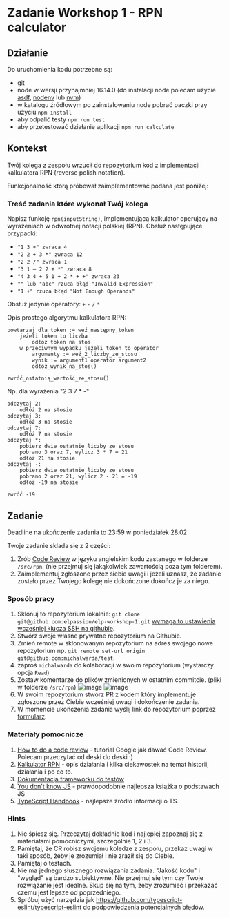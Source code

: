 # Zadanie Workshop 1 - RPN calculator

## Działanie
Do uruchomienia kodu potrzebne są:
- git
- node w wersji przynajmniej 16.14.0 (do instalacji node polecam użycie [asdf](https://asdf-vm.com/), [nodenv](https://github.com/nodenv/nodenv) lub [nvm](https://github.com/nvm-sh/nvm))
- w katalogu źródłowym po zainstalowaniu node pobrać paczki przy użyciu `npm install`
- aby odpalić testy `npm run test`
- aby przetestować działanie aplikacji `npm run calculate`

## Kontekst

Twój kolega z zespołu wrzucił do repozytorium kod z implementacji kalkulatora RPN (reverse polish notation).

Funkcjonalność którą próbował zaimplementować podana jest poniżej:

### Treść zadania które wykonał Twój kolega
Napisz funkcję `rpn(inputString)`, implementującą kalkulator operujący na wyrażeniach w odwrotnej notacji polskiej (RPN).
Obsłuż następujące przypadki:
- `"1 3 +" zwraca 4`
- `"2 2 + 3 *" zwraca 12`
- `"2 2 /" zwraca 1`
- `"3 1 – 2 2 + *" zwraca 8`
- `"4 3 4 + 5 1 + 2 * + +" zwraca 23`
- `"" lub "abc" rzuca błąd "Invalid Expression"`
- `"1 +" rzuca błąd "Not Enough Operands"`

Obsłuż jedynie operatory: `+` `-` `/` `*`

Opis prostego algorytmu kalkulatora RPN:
```text
powtarzaj dla token := weź_następny_token
    jeżeli token to liczba
        odłóż token na stos
    w przeciwnym wypadku jeżeli token to operator
        argumenty := weź_2_liczby_ze_stosu
        wynik := argument1 operator argument2
        odłóż_wynik_na_stos()

zwróć_ostatnią_wartość_ze_stosu()
```

Np. dla wyrażenia "2 3 7 * -":
```text
odczytaj 2:
    odłóż 2 na stosie
odczytaj 3:
    odłóż 3 na stosie
odczytaj 7:
    odłóż 7 na stosie
odczytaj *:
    pobierz dwie ostatnie liczby ze stosu
    pobrano 3 oraz 7, wylicz 3 * 7 = 21
    odłóż 21 na stosie
odczytaj -:
    pobierz dwie ostatnie liczby ze stosu
    pobrano 2 oraz 21, wylicz 2 - 21 = -19
    odłóż -19 na stosie

zwróć -19
```

## Zadanie

Deadline na ukończenie zadania to 23:59 w poniedziałek 28.02

Twoje zadanie składa się z 2 części:
1. Zrób [Code Review](https://en.wikipedia.org/wiki/Code_review) w języku angielskim kodu zastanego w folderze `/src/rpn`. (nie przejmuj się jakąkolwiek zawartością poza tym folderem).
2. Zaimplementuj zgłoszone przez siebie uwagi i jeżeli uznasz, że zadanie zostało przez Twojego kolegę nie dokończone dokończ je za niego.

### Sposób pracy

1. Sklonuj to repozytorium lokalnie: `git clone git@github.com:elpassion/elp-workshop-1.git` [wymaga to ustawienia wcześniej klucza SSH na githubie](https://docs.github.com/en/authentication/connecting-to-github-with-ssh/adding-a-new-ssh-key-to-your-github-account).
2. Stwórz swoje własne prywatne repozytorium na Githubie.
3. Zmień remote w sklonowanym repozytorium na adres swojego nowe repozytorium np. `git remote set-url origin git@github.com:michalwarda/test`.
4. zaproś `michalwarda` do kolaboracji w swoim repozytorium (wystarczy opcja `Read`)
5. Zostaw komentarze do plików zmienionych w ostatnim commitcie. (pliki w folderze `/src/rpn`) ![image](https://user-images.githubusercontent.com/8479334/155333756-26e7e8a8-c16a-4d9b-b72a-987c76d9cfaf.png) ![image](https://user-images.githubusercontent.com/8479334/155333913-bca9a014-e7e6-4735-9491-c635c0200180.png)
6. W swoim repozytorium stwórz PR z kodem który implementuje zgłoszone przez Ciebie wcześniej uwagi i dokończenie zadania.
7. W momencie ukończenia zadania wyślij link do repozytorium poprzez [formularz](https://forms.gle/zGe8CAhXqTp7EyPv9).

### Materiały pomocnicze
1. [How to do a code review](https://google.github.io/eng-practices/review/reviewer/) - tutorial Google jak dawać Code Review. Polecam przeczytać od deski do deski :)
2. [Kalkulator RPN](https://en.wikipedia.org/wiki/Reverse_Polish_notation) - opis działania i kilka ciekawostek na temat historii, działania i po co to.
3. [Dokumentacja frameworku do testów](https://jestjs.io/)
4. [You don't know JS](https://github.com/getify/You-Dont-Know-JS/blob/1st-ed/README.md) - prawdopodobnie najlepsza książka o podstawach JS
5. [TypeScript Handbook](https://www.typescriptlang.org/docs/handbook/intro.html) - najlepsze źródło informacji o TS.

### Hints
1. Nie śpiesz się. Przeczytaj dokładnie kod i najlepiej zapoznaj się z materiałami pomocniczymi, szczególnie 1, 2 i 3.
2. Pamiętaj, że CR robisz swojemu koledze z zespołu, przekaż uwagi w taki sposób, żeby je zrozumiał i nie zraził się do Ciebie.
3. Pamiętaj o testach.
4. Nie ma jednego słusznego rozwiązania zadania. "Jakość kodu" i "wygląd" są bardzo subiektywne. Nie przejmuj się tym czy Twoje rozwiązanie jest idealne. Skup się na tym, żeby zrozumieć i przekazać czemu jest lepsze od poprzedniego.
5. Spróbuj użyć narzędzia jak https://github.com/typescript-eslint/typescript-eslint do podpowiedzenia potencjalnych błędów.

